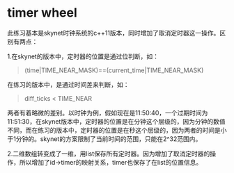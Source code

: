 ﻿# timer wheel
此练习基本是skynet时钟系统的c++11版本，同时增加了取消定时器这一操作。区别有两点：

1.在skynet的版本中，定时器的位置是通过位判断，如：
>(time|TIME_NEAR_MASK)==(current_time|TIME_NEAR_MASK)

在练习的版本中，是通过时间差来判断，如：
>diff_ticks < TIME_NEAR

两者有着略微的差别。以时钟为例，假如现在是11:50:40，一个过期时间为11:51:30，在skynet版本中，定时器的位置是在分钟这个层级的，因为分钟的数值不同，而在练习的版本中，定时器的位置是在秒这个层级的，因为两者的时间是小于1分钟的。skynet的方案限制了当前时间的范围，只能在2^32范围内。

2.二维数组转变成了一维，用list保存所有定时器。因为增加了取消定时器的操作，所以增加了id->timer的映射关系，timer也保存了在list的位置信息。
